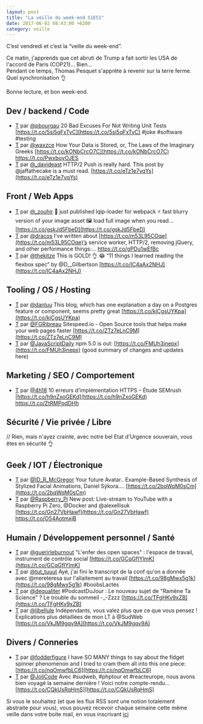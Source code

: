 ```yaml
---
layout: post
title: "La veille du week-end S1E51"
date: 2017-06-02 08:43:00 +0200
category: veille
---
```

C’est vendredi et c’est la “veille du week-end”.  

Ce matin, j'apprends que cet abruti de Trump a fait sortir les USA de l'accord de Paris (COP21)... Bien...  
Pendant ce temps, Thomas Pesquet s'apprête à revenir sur la terre ferme.  
Quel synchronisation 👌

Bonne lecture, et bon week-end.

## Dev / backend / Code
- [T](http://twitter.com/pbourgau/status/867624961007136768) par [@pbourgau](https://twitter.com/pbourgau) 20 Bad Excuses For Not Writing Unit Tests [https://t.co/5si5qFxTvC](https://t.co/5si5qFxTvC) #joke #software #testing
- [T](http://twitter.com/waxzce/status/868211163020107776) par [@waxzce](https://twitter.com/waxzce) How Your Data is Stored, or, The Laws of the Imaginary Greeks [https://t.co/kONbCrcO7C](https://t.co/kONbCrcO7C) https://t.co/PwxbuyOJES
- [T](http://twitter.com/_davideast/status/869568637262155776) par [@_davideast](https://twitter.com/_davideast) HTTP/2 Push is really hard. This post by @jaffathecake is a must read. [https://t.co/eTz1e7vqYs](https://t.co/eTz1e7vqYs)


## Front / Web Apps
- [T](http://twitter.com/_zouhir/status/867733179003580418) par [@_zouhir](https://twitter.com/_zouhir) 🎉 just published lqip-loader for webpack ⚡️ fast blurry version of your image asset 🖼 load full image when you read… [https://t.co/gskJd5FbeD](https://t.co/gskJd5FbeD)
- [T](http://twitter.com/dracos/status/868103849193742337) par [@dracos](https://twitter.com/dracos) I’ve written about [https://t.co/m53L95COqe](https://t.co/m53L95COqe)’s service worker, HTTP/2, removing jQuery, and other performance things:… https://t.co/gPDu1wEfBc
- [T](http://twitter.com/thekitze/status/868872008624459777) par [@thekitze](https://twitter.com/thekitze) This is GOLD! 👌 😂 “11 things I learned reading the flexbox spec” by @D__Gilbertson [https://t.co/IC4aAx2NHJ](https://t.co/IC4aAx2NHJ)


## Tooling / OS / Hosting
- [T](http://twitter.com/danluu/status/867948114250014720) par [@danluu](https://twitter.com/danluu) This blog, which has one explanation a day on a Postgres feature or component, seems pretty great [https://t.co/kjCgsUYKpa](https://t.co/kjCgsUYKpa)
- [T](http://twitter.com/FGRibreau/status/868046805988249600) par [@FGRibreau](https://twitter.com/FGRibreau) Sitespeed.io - Open Source tools that helps make your web pages faster [https://t.co/ZTz7eLnC9M](https://t.co/ZTz7eLnC9M)
- [T](http://twitter.com/JavaScriptDaily/status/868052831860928512) par [@JavaScriptDaily](https://twitter.com/JavaScriptDaily) npm 5.0 is out: [https://t.co/FMUh3inepx](https://t.co/FMUh3inepx) (good summary of changes and updates here)


## Marketing / SEO / Comportement
- [T](http://twitter.com/4h18/status/867614520096763906) par [@4h18](https://twitter.com/4h18) 10 erreurs d’implémentation HTTPS – Étude SEMrush [https://t.co/h9nZxoGEKd](https://t.co/h9nZxoGEKd) https://t.co/ZtRMPqdDHh

## Sécurité / Vie privée / Libre
// Rien, mais n'ayez crainte, avec notre bel Etat d'Urgence souverain, vous êtes en sécurité 👌

## Geek / IOT / Électronique
- [T](http://twitter.com/ID_R_McGregor/status/868127218664435713) par [@ID_R_McGregor](https://twitter.com/ID_R_McGregor) Your future Avatar.. Example-Based Synthesis of Stylized Facial Animations, Daniel Sýkora.… [https://t.co/2bqWqM0sCm](https://t.co/2bqWqM0sCm)
- [T](http://twitter.com/Raspberry_Pi/status/869529611918598144) par [@Raspberry_Pi](https://twitter.com/Raspberry_Pi) New post: Live-stream to YouTube with a Raspberry Pi Zero, @Docker and @alexellisuk [https://t.co/Gn27VbHawf](https://t.co/Gn27VbHawf) https://t.co/O54AotmxjB


## Humain / Développement personnel / Santé
- [T](http://twitter.com/guerirleburnout/status/867643005590753280) par [@guerirleburnout](https://twitter.com/guerirleburnout) "L'enfer des open spaces" : l'espace de travail, instrument de contrôle social [https://t.co/GCqGfIYlmK](https://t.co/GCqGfIYlmK)
- [T](http://twitter.com/tut_tuuut/status/867328729776873472) par [@tut_tuuut](https://twitter.com/tut_tuuut) Ayé, j'ai fini le transcript de la conf qu'on a donnée avec @mereteresa sur l'allaitement au travail [https://t.co/98gMwx5g1k](https://t.co/98gMwx5g1k) #boobsLactés
- [T](http://twitter.com/dequaliter/status/869420105523879936) par [@dequaliter](https://twitter.com/dequaliter) #PodcastDuJour : Le nouveau sujet de "Ramène Ta Science" ? Le trouble du sommeil -\_-Zzzz [https://t.co/TFgHKv9xZB](https://t.co/TFgHKv9xZB)
- [T](http://twitter.com/libellule/status/869974751191740416) par [@libellule](https://twitter.com/libellule) Indépendants, vous valez plus que ce que vous pensez ! Explications plus détaillées de mon LT à @SudWeb [https://t.co/VkJM9gqv9A](https://t.co/VkJM9gqv9A)


## Divers / Conneries
- [T](http://twitter.com/fodderfigure/status/867768658348523520) par [@fodderfigure](https://twitter.com/fodderfigure) I have SO MANY things to say about the fidget spinner phenomenon and I tried to cram them all into this one piece: [https://t.co/nqOmwfbLC6](https://t.co/nqOmwfbLC6)
- [T](http://twitter.com/JoliCode/status/869472566225899520) par [@JoliCode](https://twitter.com/JoliCode) Avec #sudweb, #phptour et #reacteurope, nous avons bien voyagé la semaine dernière ! Voici notre compte-rendu… [https://t.co/CQkUsRqHmS](https://t.co/CQkUsRqHmS)


Si vous le souhaitez (et que les flux RSS sont une notion totalement abstraite pour vous), vous pouvez recevoir chaque semaine cette même veille dans votre boite mail, en vous inscrivant [ici](/newsletter.html)
